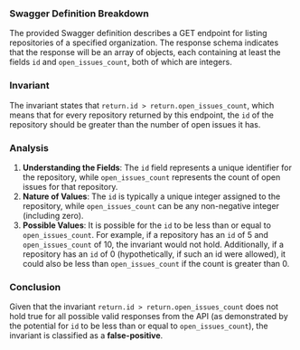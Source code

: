 ### Swagger Definition Breakdown
The provided Swagger definition describes a GET endpoint for listing repositories of a specified organization. The response schema indicates that the response will be an array of objects, each containing at least the fields `id` and `open_issues_count`, both of which are integers.

### Invariant
The invariant states that `return.id > return.open_issues_count`, which means that for every repository returned by this endpoint, the `id` of the repository should be greater than the number of open issues it has.

### Analysis
1. **Understanding the Fields**: The `id` field represents a unique identifier for the repository, while `open_issues_count` represents the count of open issues for that repository. 
2. **Nature of Values**: The `id` is typically a unique integer assigned to the repository, while `open_issues_count` can be any non-negative integer (including zero). 
3. **Possible Values**: It is possible for the `id` to be less than or equal to `open_issues_count`. For example, if a repository has an `id` of 5 and `open_issues_count` of 10, the invariant would not hold. Additionally, if a repository has an `id` of 0 (hypothetically, if such an id were allowed), it could also be less than `open_issues_count` if the count is greater than 0.

### Conclusion
Given that the invariant `return.id > return.open_issues_count` does not hold true for all possible valid responses from the API (as demonstrated by the potential for `id` to be less than or equal to `open_issues_count`), the invariant is classified as a **false-positive**.
